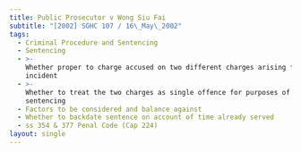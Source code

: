 ```yaml
---
title: Public Prosecutor v Wong Siu Fai
subtitle: "[2002] SGHC 107 / 16\_May\_2002"
tags:
  - Criminal Procedure and Sentencing
  - Sentencing
  - >-
    Whether proper to charge accused on two different charges arising from same
    incident
  - >-
    Whether to treat the two charges as single offence for purposes of
    sentencing
  - Factors to be considered and balance against
  - Whether to backdate sentence on account of time already served
  - ss 354 & 377 Penal Code (Cap 224)
layout: single
---
```


